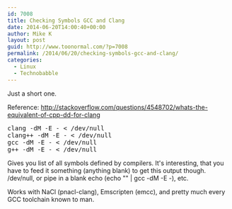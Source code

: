 ```yaml
---
id: 7008
title: Checking Symbols GCC and Clang
date: 2014-06-20T14:00:40+00:00
author: Mike K
layout: post
guid: http://www.toonormal.com/?p=7008
permalink: /2014/06/20/checking-symbols-gcc-and-clang/
categories:
  - Linux
  - Technobabble
---
```

Just a short one.

Reference: <http://stackoverflow.com/questions/4548702/whats-the-equivalent-of-cpp-dd-for-clang>

<pre>clang -dM -E - &lt; /dev/null
clang++ -dM -E - &lt; /dev/null
gcc -dM -E - &lt; /dev/null
g++ -dM -E - &lt; /dev/null</pre>

Gives you list of all symbols defined by compilers. It's interesting, that you have to feed it something (anything blank) to get this output though. /dev/null, or pipe in a blank echo (echo "" | gcc -dM -E -), etc.

Works with NaCl (pnacl-clang), Emscripten (emcc), and pretty much every GCC toolchain known to man.